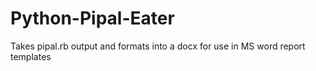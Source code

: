 # Python-Pipal-Eater
Takes pipal.rb output and formats into a docx for use in MS word report templates
